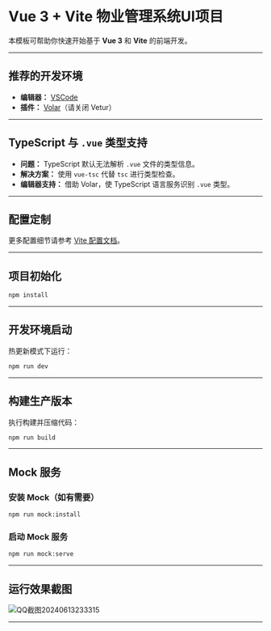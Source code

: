 # Vue 3 + Vite 物业管理系统UI项目

本模板可帮助你快速开始基于 **Vue 3** 和 **Vite** 的前端开发。

---

## 推荐的开发环境

- **编辑器：** [VSCode](https://code.visualstudio.com/)
- **插件：** [Volar](https://marketplace.visualstudio.com/items?itemName=Vue.volar)（请关闭 Vetur）

---

## TypeScript 与 `.vue` 类型支持

- **问题：** TypeScript 默认无法解析 `.vue` 文件的类型信息。
- **解决方案：** 使用 `vue-tsc` 代替 `tsc` 进行类型检查。
- **编辑器支持：** 借助 Volar，使 TypeScript 语言服务识别 `.vue` 类型。

---

## 配置定制

更多配置细节请参考 [Vite 配置文档](https://vitejs.dev/config/)。

---

## 项目初始化

```sh
npm install
```

---

## 开发环境启动

热更新模式下运行：

```sh
npm run dev
```

---

## 构建生产版本

执行构建并压缩代码：

```sh
npm run build
```

---

## Mock 服务

### 安装 Mock（如有需要）

```sh
npm run mock:install
```

### 启动 Mock 服务

```sh
npm run mock:serve
```

---

## 运行效果截图

![QQ截图20240613233315](https://github.com/Long-Ge7/Property-Management-UI/assets/57677273/280e8e9b-126d-4811-ace4-64f708bbc621)

---


